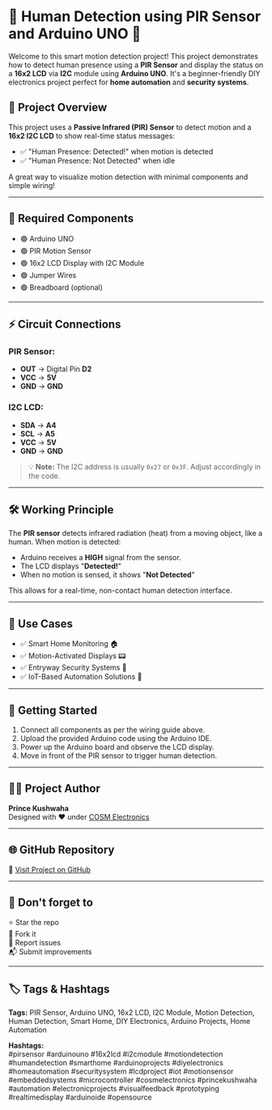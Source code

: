 # 🔴 Human Detection using PIR Sensor and Arduino UNO 🚀

Welcome to this smart motion detection project! This project demonstrates how to detect human presence using a **PIR Sensor** and display the status on a **16x2 LCD** via **I2C** module using **Arduino UNO**. It's a beginner-friendly DIY electronics project perfect for **home automation** and **security systems**.

## 🔹 Project Overview

This project uses a **Passive Infrared (PIR) Sensor** to detect motion and a **16x2 I2C LCD** to show real-time status messages:
- ✅ "Human Presence: Detected!" when motion is detected
- ✅ "Human Presence: Not Detected" when idle

A great way to visualize motion detection with minimal components and simple wiring!

---

## 🔧 Required Components

- 🟢 Arduino UNO  
- 🟢 PIR Motion Sensor  
- 🟢 16x2 LCD Display with I2C Module  
- 🟢 Jumper Wires  
- 🟢 Breadboard (optional)

---

## ⚡ Circuit Connections

### PIR Sensor:
- **OUT** → Digital Pin **D2**  
- **VCC** → **5V**  
- **GND** → **GND**

### I2C LCD:
- **SDA** → **A4**  
- **SCL** → **A5**  
- **VCC** → **5V**  
- **GND** → **GND**

> 💡 **Note:** The I2C address is usually `0x27` or `0x3F`. Adjust accordingly in the code.

---

## 🛠 Working Principle

The **PIR sensor** detects infrared radiation (heat) from a moving object, like a human. When motion is detected:
- Arduino receives a **HIGH** signal from the sensor.
- The LCD displays "**Detected!**"
- When no motion is sensed, it shows "**Not Detected**"

This allows for a real-time, non-contact human detection interface.

---

## 🎯 Use Cases

- ✅ Smart Home Monitoring 🏠  
- ✅ Motion-Activated Displays 📟  
- ✅ Entryway Security Systems 🚪  
- ✅ IoT-Based Automation Solutions 🔐  

---

## 🚀 Getting Started

1. Connect all components as per the wiring guide above.
2. Upload the provided Arduino code using the Arduino IDE.
3. Power up the Arduino board and observe the LCD display.
4. Move in front of the PIR sensor to trigger human detection.

---

## 👨‍💻 Project Author

**Prince Kushwaha**  
Designed with ❤️ under [COSM Electronics](https://github.com/cosmelectronics)

---

## 🌐 GitHub Repository

🔗 [Visit Project on GitHub](https://github.com/cosmelectronics/Arduino-Project/tree/main/Motion%20Detection)

---

## 📢 Don't forget to

⭐ Star the repo  
🍴 Fork it  
🐛 Report issues  
📬 Submit improvements  

---

## 🏷️ Tags & Hashtags

**Tags:** PIR Sensor, Arduino UNO, 16x2 LCD, I2C Module, Motion Detection, Human Detection, Smart Home, DIY Electronics, Arduino Projects, Home Automation

**Hashtags:**  
#pirsensor #arduinouno #16x2lcd #i2cmodule #motiondetection #humandetection #smarthome #arduinoprojects #diyelectronics #homeautomation #securitysystem #lcdproject #iot #motionsensor #embeddedsystems #microcontroller #cosmelectronics #princekushwaha #automation #electronicprojects #visualfeedback #prototyping #realtimedisplay #arduinoide #opensource

